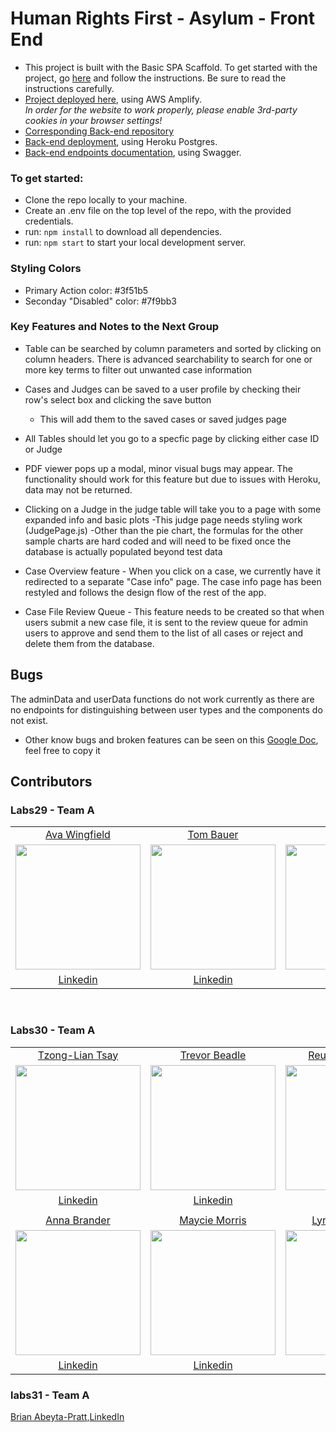 # Human Rights First - Asylum - Front End

- This project is built with the Basic SPA Scaffold. To get started with the project, go [here](https://docs.labs.lambdaschool.com/labs-spa-starter/) and follow the instructions. Be sure to read the instructions carefully.
- [Project deployed here](https://a.humanrightsfirstasylum.dev/), using AWS Amplify. </br>
*In order for the website to work properly, please enable 3rd-party cookies in your browser settings!*
- [Corresponding Back-end repository](https://github.com/Lambda-School-Labs/human-rights-first-asylum-be-a)
- [Back-end deployment](https://asylum-a-api.herokuapp.com/), using Heroku Postgres.
- [Back-end endpoints documentation](https://asylum-a-api.herokuapp.com/api-docs/), using Swagger.

### To get started:
- Clone the repo locally to your machine.
- Create an .env file on the top level of the repo, with the provided credentials.
- run: `npm install` to download all dependencies.
- run: `npm start` to start your local development server.

### Styling Colors

- Primary Action color: #3f51b5
- Seconday "Disabled" color: #7f9bb3

### Key Features and Notes to the Next Group
- Table can be searched by column parameters and sorted by clicking on column headers. There is advanced searchability to search for one or more key terms to filter out unwanted case information

- Cases and Judges can be saved to a user profile by checking their row's select box and clicking the save button

  - This will add them to the saved cases or saved judges page

- All Tables should let you go to a specfic page by clicking either case ID or Judge

- PDF viewer pops up a modal, minor visual bugs may appear. The functionality should work for this feature but due to issues with Heroku, data may not be returned.

- Clicking on a Judge in the judge table will take you to a page with some expanded info and basic plots
  -This judge page needs styling work (JudgePage.js)
  -Other than the pie chart, the formulas for the other sample charts are hard coded and will need to be fixed once the database is actually populated beyond test data

- Case Overview feature - When you click on a case, we currently have it redirected to a separate "Case info" page. The case info page has been restyled and follows the design flow of the rest of the app.

- Case File Review Queue - This feature needs to be created so that when users submit a new case file, it is sent to the review queue for admin users to approve and send them to the list of all cases or reject and delete them from the database.

## Bugs
The adminData and userData functions do not work currently as there are no endpoints for distinguishing between user types and the components do not exist.

- Other know bugs and broken features can be seen on this [Google Doc](https://docs.google.com/document/d/1MTRA2X88MW4GwFX9NdmO_qqHEDqGHxj20Q0DWplD29E/edit?usp=sharing), feel free to copy it


## Contributors

### Labs29 - Team A

|                                                                                                                                          |                                                                                                                                         |                                                                                                                                              |
| :--------------------------------------------------------------------------------------------------------------------------------------: | :-------------------------------------------------------------------------------------------------------------------------------------: | :------------------------------------------------------------------------------------------------------------------------------------------: |
|                                               [Ava Wingfield](https://github.com/avawing)                                                |                                                 [Tom Bauer](https://github.com/TBau23)                                                  |                                                  [Ryan Lee](https://github.com/SassyFatCat)                                                  |
| [<img src="https://ca.slack-edge.com/ESZCHB482-W014G4L7R1P-5e90ae004407-512" width = "200" align="center"/>](https://github.com/avawing) | [<img src="https://ca.slack-edge.com/ESZCHB482-W015P694SUV-84c590ba765c-512" width = "200" align="center"/>](https://github.com/TBau23) | [<img src="https://ca.slack-edge.com/ESZCHB482-W014G4N2FEV-9b9fece7a4af-512" width = "200" align="center"/>](https://github.com/SassyFatCat) |
|                                          [Linkedin](https://www.linkedin.com/in/avawingfield/)                                           |                                           [Linkedin](https://www.linkedin.com/in/tombauer11/)                                           |                                             [Linkedin](https://www.linkedin.com/in/sassyfatcat/)                                             |
<br />

### Labs30 - Team A

|                                                                                                                                                                               |                                                                                                                                                                              |                                                                                                                                                                                   |
| :---------------------------------------------------------------------------------------------------------------------------------------------------------------------------: | :--------------------------------------------------------------------------------------------------------------------------------------------------------------------------: | :-------------------------------------------------------------------------------------------------------------------------------------------------------------------------------: |
|                                                                [Tzong-Lian Tsay](https://github.com/tzonglian)                                                                |                                                               [Trevor Beadle](https://github.com/TrevorBeadle)                                                               |                                                                [Reuben Palumbo](https://github.com/reubenPalumbo)                                                                 |
| [<img src="https://avatars.githubusercontent.com/u/68922354?s=460&u=93ce3bbc5de94dd89246239b70828545b5dcac5e&v=4" width = "200" align="center"/>](https://github.com/avawing) | [<img src="https://avatars.githubusercontent.com/u/66217015?s=460&u=bc4a490d18d80167985a032f5ca86b9193124a6c&v=4" width = "200" align="center"/>](https://github.com/TBau23) | [<img src="https://avatars.githubusercontent.com/u/68444266?s=460&u=ff38ccc9dcb83047c2134ce9852e0dfef1fae8fb&v=4" width = "200" align="center"/>](https://github.com/SassyFatCat) |
|                                                                [Linkedin](https://www.linkedin.com/in/tltsay/)                                                                |                                                       [Linkedin](https://www.linkedin.com/in/trevor-beadle-1850481b6/)                                                       |                                                              [Linkedin](https://www.linkedin.com/in/reuben-palumbo/)                                                              |
|                                                                                                                                                                               |                                                                                                                                                                              |                                                                                                                                                                                   |
|                                                                [Anna Brander](https://github.com/aelise17264)                                                                 |                                                              [Maycie Morris](https://github.com/maycie-morris)                                                               |                                                                   [Lynda Santiago](https://github.com/lyntechi)                                                                   |
| [<img src="https://avatars.githubusercontent.com/u/66019108?s=460&u=b98ac38b13155691c2189b10914cff7a092ab5a5&v=4" width = "200" align="center"/>](https://github.com/avawing) | [<img src="https://avatars.githubusercontent.com/u/67204638?s=460&u=57c9c3585fd3326f80ce34c02cbb7939a3ddc0fa&v=4" width = "200" align="center"/>](https://github.com/TBau23) | [<img src="https://avatars.githubusercontent.com/u/64440403?s=460&u=ebd52037cfa31421477942f041a43a6ef88267ca&v=4" width = "200" align="center"/>](https://github.com/SassyFatCat) |
|                                                             [Linkedin](https://www.linkedin.com/in/aelise17264/)                                                              |                                                            [Linkedin](https://www.linkedin.com/in/mayciemorris/)                                                             |                                                         [Linkedin](https://www.linkedin.com/in/lynda-santiago-7b58221b4/)                                                         |

### labs31 - Team A

[Brian Abeyta-Pratt](https://github.com/babeytapratt),[LinkedIn](https://www.linkedin.com/in/brian-abeyta-pratt-9758991ba/)
